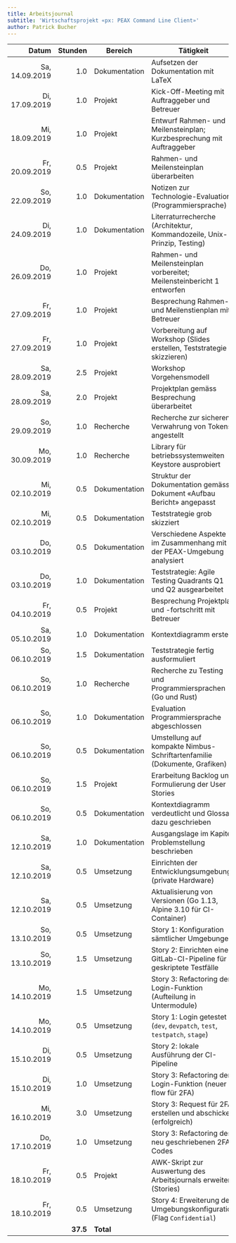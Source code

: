 ```yaml
---
title: Arbeitsjournal
subtitle: 'Wirtschaftsprojekt «px: PEAX Command Line Client»'
author: Patrick Bucher
---
```


|          Datum |  Stunden | Bereich       | Tätigkeit                                                                 |
|---------------:|---------:|---------------|---------------------------------------------------------------------------|
| Sa, 14.09.2019 |      1.0 | Dokumentation | Aufsetzen der Dokumentation mit LaTeX                                     |
| Di, 17.09.2019 |      1.0 | Projekt       | Kick-Off-Meeting mit Auftraggeber und Betreuer                            |
| Mi, 18.09.2019 |      1.0 | Projekt       | Entwurf Rahmen- und Meilensteinplan; Kurzbesprechung mit Auftraggeber     |
| Fr, 20.09.2019 |      0.5 | Projekt       | Rahmen- und Meilensteinplan überarbeiten                                  |
| So, 22.09.2019 |      1.0 | Dokumentation | Notizen zur Technologie-Evaluation (Programmiersprache)                   |
| Di, 24.09.2019 |      1.0 | Dokumentation | Literraturrecherche (Architektur, Kommandozeile, Unix-Prinzip, Testing)   |
| Do, 26.09.2019 |      1.0 | Projekt       | Rahmen- und Meilensteinplan vorbereitet; Meilensteinbericht 1 entworfen   |
| Fr, 27.09.2019 |      1.0 | Projekt       | Besprechung Rahmen- und Meilenstienplan mit Betreuer                      |
| Fr, 27.09.2019 |      1.0 | Projekt       | Vorbereitung auf Workshop (Slides erstellen, Teststrategie skizzieren)    |
| Sa, 28.09.2019 |      2.5 | Projekt       | Workshop Vorgehensmodell                                                  |
| Sa, 28.09.2019 |      2.0 | Projekt       | Projektplan gemäss Besprechung überarbeitet                               |
| So, 29.09.2019 |      1.0 | Recherche     | Recherche zur sicheren Verwahrung von Tokens angestellt                   |
| Mo, 30.09.2019 |      1.0 | Recherche     | Library für betriebssystemweiten Keystore ausprobiert                     |
| Mi, 02.10.2019 |      0.5 | Dokumentation | Struktur der Dokumentation gemäss Dokument «Aufbau Bericht» angepasst     |
| Mi, 02.10.2019 |      0.5 | Dokumentation | Teststrategie grob skizziert                                              |
| Do, 03.10.2019 |      0.5 | Dokumentation | Verschiedene Aspekte im Zusammenhang mit der PEAX-Umgebung analysiert     |
| Do, 03.10.2019 |      1.0 | Dokumentation | Teststrategie: Agile Testing Quadrants Q1 und Q2 ausgearbeitet            |
| Fr, 04.10.2019 |      0.5 | Projekt       | Besprechung Projektplan und -fortschritt mit Betreuer                     |
| Sa, 05.10.2019 |      1.0 | Dokumentation | Kontextdiagramm erstellt                                                  |
| So, 06.10.2019 |      1.5 | Dokumentation | Teststrategie fertig ausformuliert                                        |
| So, 06.10.2019 |      1.0 | Recherche     | Recherche zu Testing und Programmiersprachen (Go und Rust)                |
| So, 06.10.2019 |      1.0 | Dokumentation | Evaluation Programmiersprache abgeschlossen                               |
| So, 06.10.2019 |      0.5 | Dokumentation | Umstellung auf kompakte Nimbus-Schriftartenfamilie (Dokumente, Grafiken)  |
| So, 06.10.2019 |      1.5 | Projekt       | Erarbeitung Backlog und Formulierung der User Stories                     |
| So, 06.10.2019 |      0.5 | Dokumentation | Kontextdiagramm verdeutlicht und Glossar dazu geschrieben                 |
| Sa, 12.10.2019 |      1.0 | Dokumentation | Ausgangslage im Kapitel Problemstellung beschrieben                       |
| Sa, 12.10.2019 |      0.5 | Umsetzung     | Einrichten der Entwicklungsumgebung (private Hardware)                    |
| Sa, 12.10.2019 |      0.5 | Umsetzung     | Aktualisierung von Versionen (Go 1.13, Alpine 3.10 für CI-Container)      |
| So, 13.10.2019 |      0.5 | Umsetzung     | Story 1: Konfiguration sämtlicher Umgebungen                              |
| So, 13.10.2019 |      1.5 | Umsetzung     | Story 2: Einrichten einer GitLab-CI-Pipeline für geskriptete Testfälle    |
| Mo, 14.10.2019 |      1.5 | Umsetzung     | Story 3: Refactoring der Login-Funktion (Aufteilung in Untermodule)       |
| Mo, 14.10.2019 |      0.5 | Umsetzung     | Story 1: Login getestet (`dev`, `devpatch`, `test`, `testpatch`, `stage`) |
| Di, 15.10.2019 |      0.5 | Umsetzung     | Story 2: lokale Ausführung der CI-Pipeline                                |
| Di, 15.10.2019 |      1.0 | Umsetzung     | Story 3: Refactoring der Login-Funktion (neuer flow für 2FA)              |
| Mi, 16.10.2019 |      3.0 | Umsetzung     | Story 3: Request für 2FA erstellen und abschicken (erfolgreich)           |
| Do, 17.10.2019 |      1.0 | Umsetzung     | Story 3: Refactoring des neu geschriebenen 2FA-Codes                      |
| Fr, 18.10.2019 |      0.5 | Projekt       | AWK-Skript zur Auswertung des Arbeitsjournals erweitert (Stories)         |
| Fr, 18.10.2019 |      0.5 | Umsetzung     | Story 4: Erweiterung der Umgebungskonfiguration (Flag `Confidential`)     |
|                | **37.5** | **Total**     |                                                                           |
